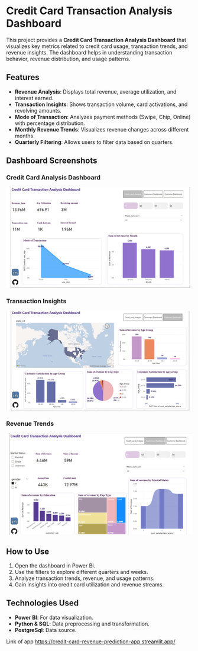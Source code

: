 # Credit Card Transaction Analysis Dashboard

This project provides a **Credit Card Transaction Analysis Dashboard** that visualizes key metrics related to credit card usage, transaction trends, and revenue insights. The dashboard helps in understanding transaction behavior, revenue distribution, and usage patterns.

## Features
- **Revenue Analysis**: Displays total revenue, average utilization, and interest earned.
- **Transaction Insights**: Shows transaction volume, card activations, and revolving amounts.
- **Mode of Transaction**: Analyzes payment methods (Swipe, Chip, Online) with percentage distribution.
- **Monthly Revenue Trends**: Visualizes revenue changes across different months.
- **Quarterly Filtering**: Allows users to filter data based on quarters.

## Dashboard Screenshots

### Credit Card Analysis Dashboard
![Dashboard Overview](ss_1.png)

### Transaction Insights
![Transaction Details](ss_2.png)

### Revenue Trends
![Revenue Analysis](ss_3.png)

## How to Use
1. Open the dashboard in Power BI.
2. Use the filters to explore different quarters and weeks.
3. Analyze transaction trends, revenue, and usage patterns.
4. Gain insights into credit card utilization and revenue streams.

## Technologies Used
- **Power BI**: For data visualization.
- **Python & SQL**: Data preprocessing and transformation.
- **PostgreSql**: Data source.



Link of app
https://credit-card-revenue-prediction-app.streamlit.app/

